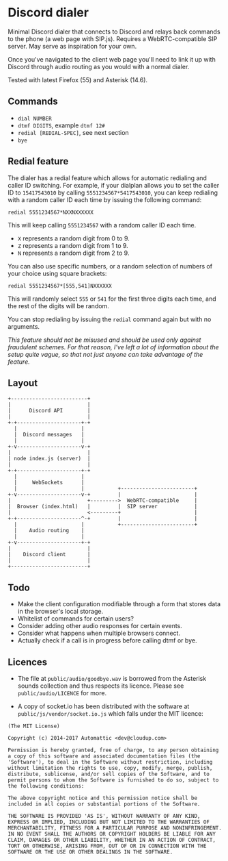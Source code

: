 # Discord dialer

Minimal Discord dialer that connects to Discord and relays back commands to the phone (a web page with SIP.js). Requires a WebRTC-compatible SIP server. May serve as inspiration for your own.

Once you've navigated to the client web page you'll need to link it up with Discord through audio routing as you would with a normal dialer.

Tested with latest Firefox (55) and Asterisk (14.6).


## Commands

* `dial NUMBER`
* `dtmf DIGITS`, example `dtmf 12#`
* `redial [REDIAL-SPEC]`, see next section
* `bye`

## Redial feature

The dialer has a redial feature which allows for automatic redialing and caller ID switching. For example, if your dialplan allows you to set the caller ID to `15417543010` by calling `5551234567*5417543010`, you can keep redialing with a random caller ID each time by issuing the following command:

`redial 5551234567*NXXNXXXXXX`

This will keep calling `5551234567` with a random caller ID each time.

* `X` represents a random digit from 0 to 9.
* `Z` represents a random digit from 1 to 9.
* `N` represents a random digit from 2 to 9.

You can also use specific numbers, or a random selection of numbers of your choice using square brackets:

`redial 5551234567*[555,541]NXXXXXX`

This will randomly select `555` or `541` for the first three digits each time, and the rest of the digits will be random.

You can stop redialing by issuing the `redial` command again but with no arguments.

*This feature should not be misused and should be used only against fraudulent schemes. For that reason, I've left a lot of information about the setup quite vague, so that not just anyone can take advantage of the feature.*

## Layout

```
+-------------------------+
|                         |
|      Discord API        |
|                         |
+-+---------------------+-+
  |                     |
  |  Discord messages   |
  |                     |
+-v---------------------v-+
|                         |
| node index.js (server)  |
|                         |
+-+---------------------+-+
  |                     |
  |     WebSockets      |
  |                     |           +------------------------+
+-v---------------------v-+         |                        |
|                         +--------->  WebRTC-compatible     |
|  Browser (index.html)   |         |  SIP server            |
|                         <---------+                        |
+-+---------------------^-+         |                        |
  |                     |           +------------------------+
  |    Audio routing    |
  |                     |
+-v---------------------+-+
|                         |
|    Discord client       |
|                         |
+-------------------------+
```

## Todo

* Make the client configuration modifiable through a form that stores data in the browser's local storage.
* Whitelist of commands for certain users?
* Consider adding other audio responses for certain events.
* Consider what happens when multiple browsers connect.
* Actually check if a call is in progress before calling dtmf or bye.

## Licences

* The file at `public/audio/goodbye.wav` is borrowed from the Asterisk sounds collection and thus respects its licence. Please see `public/audio/LICENCE` for more.

* A copy of socket.io has been distributed with the software at `public/js/vendor/socket.io.js` which falls under the MIT licence:

```
(The MIT License)

Copyright (c) 2014-2017 Automattic <dev@cloudup.com>

Permission is hereby granted, free of charge, to any person obtaining
a copy of this software and associated documentation files (the
'Software'), to deal in the Software without restriction, including
without limitation the rights to use, copy, modify, merge, publish,
distribute, sublicense, and/or sell copies of the Software, and to
permit persons to whom the Software is furnished to do so, subject to
the following conditions:

The above copyright notice and this permission notice shall be
included in all copies or substantial portions of the Software.

THE SOFTWARE IS PROVIDED 'AS IS', WITHOUT WARRANTY OF ANY KIND,
EXPRESS OR IMPLIED, INCLUDING BUT NOT LIMITED TO THE WARRANTIES OF
MERCHANTABILITY, FITNESS FOR A PARTICULAR PURPOSE AND NONINFRINGEMENT.
IN NO EVENT SHALL THE AUTHORS OR COPYRIGHT HOLDERS BE LIABLE FOR ANY
CLAIM, DAMAGES OR OTHER LIABILITY, WHETHER IN AN ACTION OF CONTRACT,
TORT OR OTHERWISE, ARISING FROM, OUT OF OR IN CONNECTION WITH THE
SOFTWARE OR THE USE OR OTHER DEALINGS IN THE SOFTWARE.
```
